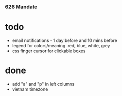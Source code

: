 ### 626 Mandate

# todo
* email notifications - 1 day before and 10 mins before
* legend for colors/meaning. red, blue, white, grey
* css finger cursor for clickable boxes

# done
* add "a" and "p" in left columns
* vietnam timezone
